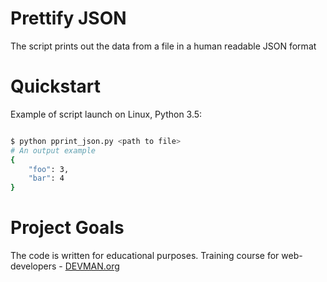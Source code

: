# Prettify JSON

The script prints out the data from a file in a human readable JSON format

# Quickstart

Example of script launch on Linux, Python 3.5:

```bash

$ python pprint_json.py <path to file>
# An output example
{
    "foo": 3,
    "bar": 4
}
```

# Project Goals

The code is written for educational purposes. Training course for web-developers - [DEVMAN.org](https://devman.org)
